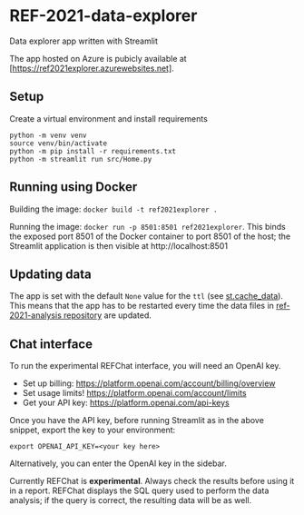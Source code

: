# REF-2021-data-explorer

Data explorer app written with Streamlit

The app hosted on Azure is pubicly available at [https://ref2021explorer.azurewebsites.net].

## Setup

Create a virtual environment and install requirements

```shell
python -m venv venv
source venv/bin/activate
python -m pip install -r requirements.txt
python -m streamlit run src/Home.py
```


## Running using Docker

Building the image: `docker build -t ref2021explorer .`

Running the image: `docker run -p 8501:8501 ref2021explorer`. This binds the
exposed port 8501 of the Docker container to port 8501 of the host; the
Streamlit application is then visible at http://localhost:8501

## Updating data

The app is set with the default `None` value for the `ttl` (see [st.cache_data](https://docs.streamlit.io/library/api-reference/performance/st.cache_data)). This means that the app has to be restarted every time the data files in [ref-2021-analysis repository](https://github.com/softwaresaved/ref-2021-analysis) are updated.

## Chat interface

To run the experimental REFChat interface, you will need an OpenAI key.

* Set up billing: https://platform.openai.com/account/billing/overview
* Set usage limits! https://platform.openai.com/account/limits
* Get your API key: https://platform.openai.com/api-keys

Once you have the API key, before running Streamlit as in the
above snippet, export the key to your environment:
```shell
export OPENAI_API_KEY=<your key here>
```

Alternatively, you can enter the OpenAI key in the sidebar.

Currently REFChat is **experimental**. Always check the results before
using it in a report. REFChat displays the SQL query used to perform the
data analysis; if the query is correct, the resulting data will be as
well.
